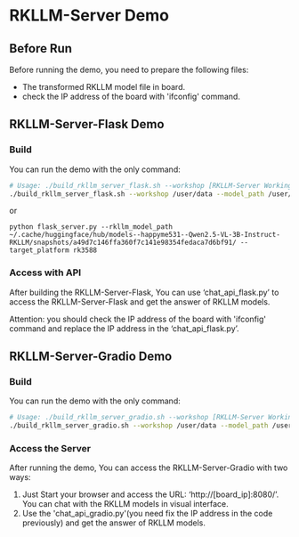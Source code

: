 # RKLLM-Server Demo
## Before Run
Before running the demo, you need to prepare the following files:
- The transformed RKLLM model file in board.
- check the IP address of the board with 'ifconfig' command.
  
## RKLLM-Server-Flask Demo
### Build
You can run the demo with the only command:
```bash
# Usage: ./build_rkllm_server_flask.sh --workshop [RKLLM-Server Working Path] --model_path [Absolute Path of Converted RKLLM Model on Board] --platform [Target Platform: rk3588/rk3576] [--lora_model_path [Lora Model Path]] [--prompt_cache_path [Prompt Cache File Path]]
./build_rkllm_server_flask.sh --workshop /user/data --model_path /user/data/model.rkllm --platform rk3588
```

or 
```
python flask_server.py --rkllm_model_path ~/.cache/huggingface/hub/models--happyme531--Qwen2.5-VL-3B-Instruct-RKLLM/snapshots/a49d7c146ffa360f7c141e98354fedaca7d6bf91/ --target_platform rk3588
```

### Access with API 
After building the RKLLM-Server-Flask, You can use ‘chat_api_flask.py’ to access the RKLLM-Server-Flask and get the answer of RKLLM models.

Attention: you should check the IP address of the board with 'ifconfig' command and replace the IP address in the ‘chat_api_flask.py’.

## RKLLM-Server-Gradio Demo
### Build
You can run the demo with the only command:
```bash
# Usage: ./build_rkllm_server_gradio.sh --workshop [RKLLM-Server Working Path] --model_path [Absolute Path of Converted RKLLM Model on Board] --platform [Target Platform: rk3588/rk3576] [--lora_model_path [Lora Model Path]] [--prompt_cache_path [Prompt Cache File Path]]
./build_rkllm_server_gradio.sh --workshop /user/data --model_path /user/data/model.rkllm --platform rk3588
```
### Access the Server
After running the demo, You can access the RKLLM-Server-Gradio with two ways:
1. Just Start your browser and access the URL: ‘http://[board_ip]:8080/’. You can chat with the RKLLM models in visual interface.
2. Use the 'chat_api_gradio.py'(you need fix the IP address in the code previously) and get the answer of RKLLM models.
   